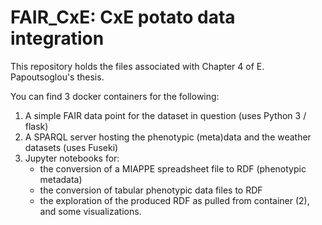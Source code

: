 # FAIR_CxE: CxE potato data integration

This repository holds the files associated with Chapter 4 of E. Papoutsoglou's thesis. 

You can find 3 docker containers for the following:

1. A simple FAIR data point for the dataset in question (uses Python 3 / flask)
2. A SPARQL server hosting the phenotypic (meta)data and the weather datasets (uses Fuseki)
3. Jupyter notebooks for:
	* the conversion of a MIAPPE spreadsheet file to RDF (phenotypic metadata)
	* the conversion of tabular phenotypic data files to RDF
	* the exploration of the produced RDF as pulled from container (2), and some visualizations.
